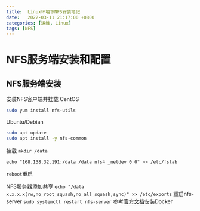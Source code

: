 ```yaml
---
title:  Linux环境下NFS安装笔记
date:   2022-03-11 21:17:00 +0800
categories: [运维, Linux]
tags: [NFS]
---
```


# NFS服务端安装和配置

## NFS服务端安装

安装NFS客户端并挂载
CentOS
```sh
sudo yum install nfs-utils
```
Ubuntu/Debian
```sh
sudo apt update
sudo apt install -y nfs-common
```

挂载
```mkdir /data```

```echo "168.138.32.191:/data /data nfs4 _netdev 0 0" >> /etc/fstab```

```reboot```重启

NFS服务器添加共享
```echo "/data x.x.x.x(rw,no_root_squash,no_all_squash,sync)" >> /etc/exports```
重启nfs-server
```sudo systemctl restart nfs-server```
参考[官方文档](https://docs.docker.com/engine/install/debian/)安装Docker



